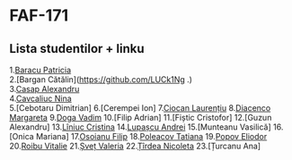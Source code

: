 # FAF-171 
## Lista studentilor + linku
1.[Baracu Patricia](https://github.com/PatriciaBaracu/oop)<br>
2.[Bargan Cătălin](https://github.com/LUCk1Ng .)<br>
3.[Casap Alexandru](https://github.com/casapalexandru/OOP)<br>
4.[Cavcaliuc Nina](https://github.com/Cavcaliuc/OOP)<br>
5.[Cebotaru Dimitrian] 
6.[Cerempei Ion] 
7.[Ciocan Laurențiu](https://github.com/LichcrazeLC)
8.[Diacenco Margareta](https://github.com/ritaFAF/OOP)
9.[Doga Vadim](https://github.com/vadimdoga/OOP)
10.[Filip Adrian]
11.[Fiștic Cristofor]
12.[Guzun Alexandru]
13.[Lîniuc Cristina](https://github.com/cristina-liniuc/OOP)
14.[Lupașcu Andrei](https://github.com/FluffyK/OOP)
15.[Munteanu Vasilică]
16.[Onica Mariana]
17.[Osoianu Filip](https://github.com/FilipOsoianu/OOP)
18.[Poleacov Tatiana](https://github.com/taneapoleacov/OOP)
19.[Popov Eliodor](github.com/EliodorPopov/OOP)
20.[Roibu Vitalie](https://github.com/VITAL1E)
21.[Șveț Valeria](https://github.com/Valeriaaasv)
22.[Țîrdea Nicoleta](https://github.com/NicoletaTirdea)
23.[Țurcanu Ana]
